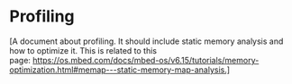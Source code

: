 # Profiling

[A document about profiling. It should include static memory analysis and how to optimize it. This is related to this page: https://os.mbed.com/docs/mbed-os/v6.15/tutorials/memory-optimization.html#memap---static-memory-map-analysis.]
